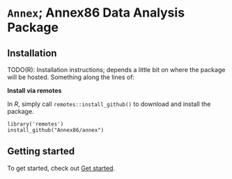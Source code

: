 
<!-- README.md is generated from README.Rmd. Please edit that file -->

# `Annex`; Annex86 Data Analysis Package

## Installation

TODO(R): Installation instructions; depends a little bit on where
the package will be hosted. Something along the lines of:

**Install via remotes**

In _R_, simply call `remotes::install_github()` to download
and install the package.

```
library('remotes')
install_github("Annex86/annex")
```

## Getting started

To get started, check out [Get started](articles/Annex.html).
